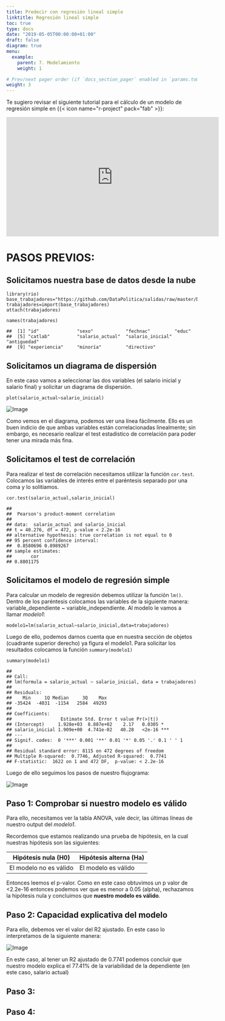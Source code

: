 ```yaml
---
title: Predecir con regresión lineal simple
linktitle: Regresión lineal simple
toc: true
type: docs
date: "2019-05-05T00:00:00+01:00"
draft: false
diagram: true
menu:
  example:
    parent: 7. Modelamiento
    weight: 1

# Prev/next pager order (if `docs_section_pager` enabled in `params.toml`)
weight: 3
---
```


Te sugiero revisar el siguiente tutorial para el cálculo de un modelo de regresión simple en {{< icon name="r-project" pack="fab" >}}:

<iframe width="560" height="315" src="https://www.youtube.com/embed/-p02G7NXlSk" frameborder="0" allow="accelerometer; autoplay; encrypted-media; gyroscope; picture-in-picture" allowfullscreen></iframe>

# PASOS PREVIOS:

## Solicitamos nuestra base de datos desde la nube

    library(rio)
    base_trabajadores="https://github.com/DataPolitica/salidas/raw/master/Data/trabajadores.sav"
    trabajadores=import(base_trabajadores)
    attach(trabajadores)

    names(trabajadores)

    ##  [1] "id"              "sexo"            "fechnac"         "educ"           
    ##  [5] "catlab"          "salario_actual"  "salario_inicial" "antiguedad"     
    ##  [9] "experiencia"     "minoría"         "directivo"

## Solicitamos un diagrama de dispersión

En este caso vamos a seleccionar las dos variables (el salario inicial y salario final) y solicitar un diagrama de dispersión. 

    plot(salario_actual~salario_inicial)
![Image](/cursos/7-1-1.jpg)

Como vemos en el diagrama, podemos ver una línea fácilmente. Ello es un buen indicio de que ambas variables están correlacionadas linealmente; sin embargo, es necesario realizar el test estadístico de correlación para poder tener una mirada más fina. 

## Solicitamos el test de correlación

Para realizar el test de correlación necesitamos utilizar la función `cor.test`. Colocamos las variables de interés entre el paréntesis separado por una coma y lo solitiamos. 

    cor.test(salario_actual,salario_inicial)

    ## 
    ##  Pearson's product-moment correlation
    ## 
    ## data:  salario_actual and salario_inicial
    ## t = 40.276, df = 472, p-value < 2.2e-16
    ## alternative hypothesis: true correlation is not equal to 0
    ## 95 percent confidence interval:
    ##  0.8580696 0.8989267
    ## sample estimates:
    ##       cor 
    ## 0.8801175

## Solicitamos el modelo de regresión simple

Para calcular un modelo de regresión debemos utilizar la función `lm()`. Dentro de los paréntesis colocamos las variables de la siguiente manera: variable_dependiente ~ variable_independiente. Al modelo le vamos a llamar *modelo1*:

    modelo1=lm(salario_actual~salario_inicial,data=trabajadores)

Luego de ello, podemos darnos cuenta que en nuestra sección de objetos (cuadrante superior derecho) ya figura el modelo1. Para solicitar los resultados colocamos la función `summary(modelo1)`

    summary(modelo1)

    ## 
    ## Call:
    ## lm(formula = salario_actual ~ salario_inicial, data = trabajadores)
    ## 
    ## Residuals:
    ##    Min     1Q Median     3Q    Max 
    ## -35424  -4031  -1154   2584  49293 
    ## 
    ## Coefficients:
    ##                  Estimate Std. Error t value Pr(>|t|)    
    ## (Intercept)     1.928e+03  8.887e+02    2.17   0.0305 *  
    ## salario_inicial 1.909e+00  4.741e-02   40.28   <2e-16 ***
    ## ---
    ## Signif. codes:  0 '***' 0.001 '**' 0.01 '*' 0.05 '.' 0.1 ' ' 1
    ## 
    ## Residual standard error: 8115 on 472 degrees of freedom
    ## Multiple R-squared:  0.7746, Adjusted R-squared:  0.7741 
    ## F-statistic:  1622 on 1 and 472 DF,  p-value: < 2.2e-16

Luego de ello seguimos los pasos de nuestro flujograma:

![Image](/cursos/7-1-2.jpg)

## Paso 1: Comprobar si nuestro modelo es válido

Para ello, necesitamos ver la tabla ANOVA, vale decir, las últimas líneas de nuestro output del *modelo1*. 

Recordemos que estamos realizando una prueba de hipótesis, en la cual nuestras hipótesis son las siguientes:

| Hipótesis nula (H0)  | Hipótesis alterna (Ha) |
| ------------- | ------------- |
| El modelo no es válido  | El modelo es válido  |

Entonces leemos el p-valor. Como en este caso obtuvimos un p valor de <2.2e-16 entonces podemos ver que es menor a 0.05 (alpha), rechazamos la hipótesis nula y concluimos que **nuestro modelo es válido**.

## Paso 2: Capacidad explicativa del modelo

Para ello, debemos ver el valor del R2 ajustado. En este caso lo interpretamos de la siguiente manera:

![Image](/cursos/7-1-3.jpg)

En este caso, al tener un R2 ajustado de 0.7741 podemos concluir que nuestro modelo explica el 77.41% de la variabilidad de la dependiente (en este caso, salario actual)

## Paso 3:




## Paso 4:



